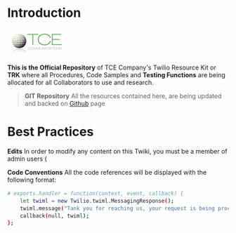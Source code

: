 <!-- TITLE: TCE Company TWIKI Home -->
<!-- SUBTITLE: A comprenhensive Knowledge Base for Twilio Functions -->
# Introduction
![White Background 300 X 139 1](/uploads/white-background-300-x-139-1.png "White Background 300 X 139 1")

**This is the Official Repository** of TCE Company's Twilio Resource Kit or **TRK** where all Procedures, Code Samples and **Testing Functions** are being allocated for all Collaborators to use and research.

> **GIT Repository**
> All the resources contained here, are being updated and backed on [Github](www.github.com) page

# Best Practices
**Edits** In order to modify any content on this Twiki, you must be a member of admin users (

**Code Conventions**
All the code references will be displayed with the following format:

```bash
# exports.handler = function(context, event, callback) {
	let twiml = new Twilio.twiml.MessagingResponse();
	twiml.message("Tank you for reaching us, your request is being processed");
	callback(null, twiml);
};
